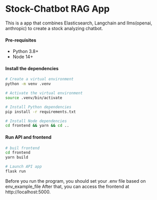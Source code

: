# Stock-Chatbot RAG App

This is a app that combines Elasticsearch, Langchain and llms(openai, anthropic) to create a stock analyzing chatbot.


#### Pre-requisites

- Python 3.8+
- Node 14+

#### Install the dependencies

```sh
# Create a virtual environment
python -m venv .venv

# Activate the virtual environment
source .venv/bin/activate

# Install Python dependencies
pip install -r requirements.txt

# Install Node dependencies
cd frontend && yarn && cd ..
```



#### Run API and frontend

```sh
# buil frontend
cd frontend
yarn build

# Launch API app
flask run
```
Before you run the program, you should set your .env file based on env_example_file
After that, you can access the frontend at http://localhost:5000.
